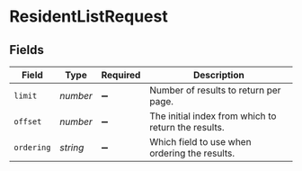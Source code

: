 # ResidentListRequest


## Fields

| Field                                               | Type                                                | Required                                            | Description                                         |
| --------------------------------------------------- | --------------------------------------------------- | --------------------------------------------------- | --------------------------------------------------- |
| `limit`                                             | *number*                                            | :heavy_minus_sign:                                  | Number of results to return per page.               |
| `offset`                                            | *number*                                            | :heavy_minus_sign:                                  | The initial index from which to return the results. |
| `ordering`                                          | *string*                                            | :heavy_minus_sign:                                  | Which field to use when ordering the results.       |